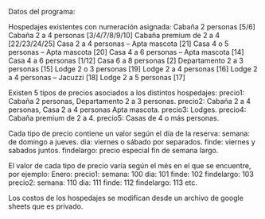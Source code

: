 Datos del programa:

Hospedajes existentes con numeración asignada:
    Cabaña 2 personas [5/6]
    Cabaña 2 a 4 personas [3/4/7/8/9/10]
    Cabaña premium de 2 a 4 [22/23/24/25] 
    Casa 2 a 4 personas – Apta mascota [21]
    Casa 4 o 5 personas – Apta mascota [20] 
    Casa 4 a 6 personas – Apta mascota [14] 
    Casa 4 a 6 personas [1/12] 
    Casa 6 a 8 personas [2] 
    Departamento 2 a 3 personas [15]
    Lodge 2 o 3 personas [19]
    Lodge 2 a 4 personas [16] 
    Lodge 2 a 4 personas – Jacuzzi [18]
    Lodge 2 a 5 personas [17]

Existen 5 tipos de precios asociados a los distintos hospedajes:
    precio1: Cabaña 2 personas, Departamento 2 a 3 personas.
    precio2: Cabaña 2 a 4 personas, Casa 2 a 4 personas Apta mascota.
    precio3: Lodges.
    precio4: Cabaña premium de 2 a 4.
    precio5: Casas de 4 o más personas.

Cada tipo de precio contiene un valor según el día de la reserva:
    semana: de domingo a jueves.
    dia: viernes o sábado por separados.
    finde: viernes y sabados juntos.
    findelargo: precio especial fin de semana largo.

El valor de cada tipo de precio varía según el més en el que se encuentre, por ejemplo:
    Enero:
        precio1:
            semana: 100
            dia: 101
            finde: 102
            findelargo: 103
        precio2:
            semana: 110
            dia: 111
            finde: 112
            findelargo: 113
        etc.

Los costos de los hospedajes se modifican desde un archivo de google sheets que es privado.
